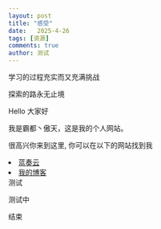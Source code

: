 ```yaml
---
layout: post
title: "感受"
date:   2025-4-26
tags: [资源]
comments: true
author: 测试
---
```


<p>学习的过程充实而又充满挑战<p>
<p>探索的路永无止境<p>

<!-- more -->

<p>Hello 大家好</p>
<p>我是霸都丶傲天，这是我的个人网站。 </p>
<p>很高兴你来到这里, 你可以在以下的网站找到我</p>

  <li> <a href="https://www.lanzou.com/">蓝奏云</a> </li>
  <li> <a href="http://SVIP222.github.io">我的博客</a> </li>
测试

测试中

结束
